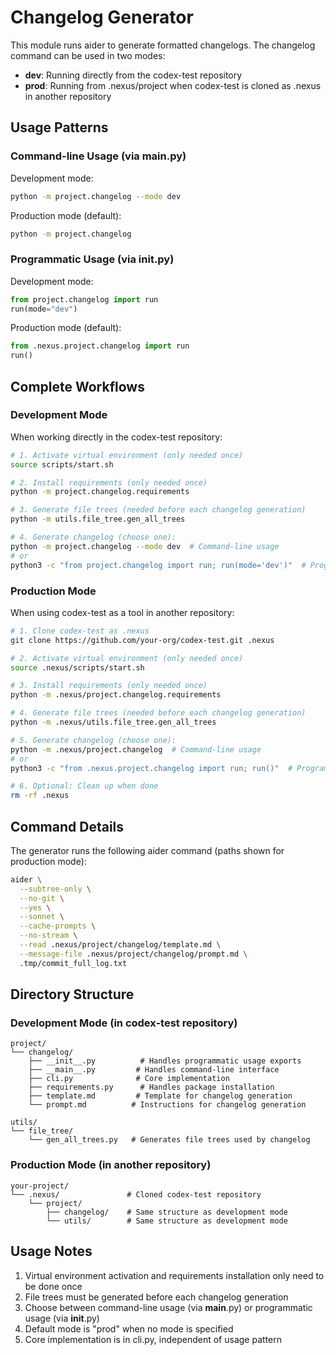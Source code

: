 # Changelog Generator

This module runs aider to generate formatted changelogs. The changelog command can be used in two modes:
- **dev**: Running directly from the codex-test repository
- **prod**: Running from .nexus/project when codex-test is cloned as .nexus in another repository

## Usage Patterns

### Command-line Usage (via __main__.py)

Development mode:
```bash
python -m project.changelog --mode dev
```

Production mode (default):
```bash
python -m project.changelog
```

### Programmatic Usage (via __init__.py)

Development mode:
```python
from project.changelog import run
run(mode="dev")
```

Production mode (default):
```python
from .nexus.project.changelog import run
run()
```

## Complete Workflows

### Development Mode

When working directly in the codex-test repository:

```bash
# 1. Activate virtual environment (only needed once)
source scripts/start.sh

# 2. Install requirements (only needed once)
python -m project.changelog.requirements

# 3. Generate file trees (needed before each changelog generation)
python -m utils.file_tree.gen_all_trees

# 4. Generate changelog (choose one):
python -m project.changelog --mode dev  # Command-line usage
# or
python3 -c "from project.changelog import run; run(mode='dev')"  # Programmatic usage
```

### Production Mode

When using codex-test as a tool in another repository:

```bash
# 1. Clone codex-test as .nexus
git clone https://github.com/your-org/codex-test.git .nexus

# 2. Activate virtual environment (only needed once)
source .nexus/scripts/start.sh

# 3. Install requirements (only needed once)
python -m .nexus/project.changelog.requirements

# 4. Generate file trees (needed before each changelog generation)
python -m .nexus/utils.file_tree.gen_all_trees

# 5. Generate changelog (choose one):
python -m .nexus/project.changelog  # Command-line usage
# or
python3 -c "from .nexus.project.changelog import run; run()"  # Programmatic usage

# 6. Optional: Clean up when done
rm -rf .nexus
```

## Command Details

The generator runs the following aider command (paths shown for production mode):

```bash
aider \
  --subtree-only \
  --no-git \
  --yes \
  --sonnet \
  --cache-prompts \
  --no-stream \
  --read .nexus/project/changelog/template.md \
  --message-file .nexus/project/changelog/prompt.md \
  .tmp/commit_full_log.txt
```

## Directory Structure

### Development Mode (in codex-test repository)
```
project/
└── changelog/
    ├── __init__.py          # Handles programmatic usage exports
    ├── __main__.py         # Handles command-line interface
    ├── cli.py              # Core implementation
    ├── requirements.py      # Handles package installation
    ├── template.md         # Template for changelog generation
    └── prompt.md          # Instructions for changelog generation

utils/
└── file_tree/
    └── gen_all_trees.py   # Generates file trees used by changelog
```

### Production Mode (in another repository)
```
your-project/
└── .nexus/               # Cloned codex-test repository
    └── project/
        ├── changelog/    # Same structure as development mode
        └── utils/        # Same structure as development mode
```

## Usage Notes

1. Virtual environment activation and requirements installation only need to be done once
2. File trees must be generated before each changelog generation
3. Choose between command-line usage (via __main__.py) or programmatic usage (via __init__.py)
4. Default mode is "prod" when no mode is specified
5. Core implementation is in cli.py, independent of usage pattern
